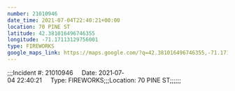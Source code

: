 ```yaml
---
number: 21010946
date_time: 2021-07-04T22:40:21+00:00
location: 70 PINE ST
latitude: 42.381016496746355
longitude: -71.17113129756001
type: FIREWORKS
google_maps_link: https://maps.google.com/?q=42.381016496746355,-71.17113129756001
---
```


;;;Incident #: 21010946     Date: 2021‐07‐04 22:40:21     Type: FIREWORKS;;;Location: 70 PINE ST;;;;;;
